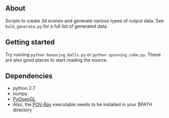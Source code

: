 About
----
Scripts to create 3d scenes and generate various types of output data. See ```bulk_generate.py``` for a full list of generated data.

Getting started
----
Try running ```python bouncing_balls.py``` or ```python spinning_cube.py```. These are also good places to start reading the source.

Dependencies
----
- python 2.7
- numpy
- [PyOpenGL](http://pyopengl.sourceforge.net/)
- Also, the [POV-Ray](http://www.povray.org/) executable needs to be installed in your $PATH directory

